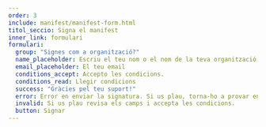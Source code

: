 ```yaml
---
order: 3
include: manifest/manifest-form.html
titol_seccio: Signa el manifest
inner_link: formulari
formulari:
  group: "Signes com a organització?"
  name_placeholder: Escriu el teu nom o el nom de la teva organització
  email_placeholder: El teu email
  conditions_accept: Accepto les condicions.
  conditions_read: Llegir condicions
  success: "Gràcies pel teu suport!"
  error: Error en enviar la signatura. Si us plau, torna-ho a provar en uns minuts.
  invalid: Si us plau revisa els camps i accepta les condicions.
  button: Signar
---
```


